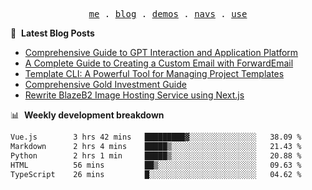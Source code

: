 <p align="center">
  <samp>
    <a href="https://ryanuo.cc">me</a> .
    <a href="https://ryanuo.cc/posts">blog</a> .
<!--     <a href="https://www.ryanuo.cc/projects">projects</a> . -->
    <a href="https://www.ryanuo.cc/demos">demos</a> .
    <a href="https://www.ryanuo.cc/navs">navs</a> .
    <a href="https://github.com/ryanuo/ryanuo/blob/master/use.md">use</a>
  </samp>
</p>

📕 &nbsp;**Latest Blog Posts**
<!-- BLOG-POST-LIST:START -->
- [Comprehensive Guide to GPT Interaction and Application Platform](https://ryanuo.cc/posts/gpt)
- [A Complete Guide to Creating a Custom Email with ForwardEmail](https://ryanuo.cc/posts/forwardemail)
- [Template CLI: A Powerful Tool for Managing Project Templates](https://ryanuo.cc/posts/tmpl-cli)
- [Comprehensive Gold Investment Guide](https://ryanuo.cc/posts/aug)
- [Rewrite BlazeB2 Image Hosting Service using Next.js](https://ryanuo.cc/posts/rewrite-blazeb2)
<!-- BLOG-POST-LIST:END -->

📊 &nbsp;**Weekly development breakdown**
<!--START_SECTION:waka-->

```txt
Vue.js        3 hrs 42 mins   █████████▓░░░░░░░░░░░░░░░   38.09 %
Markdown      2 hrs 4 mins    █████▒░░░░░░░░░░░░░░░░░░░   21.43 %
Python        2 hrs 1 min     █████▒░░░░░░░░░░░░░░░░░░░   20.88 %
HTML          56 mins         ██▒░░░░░░░░░░░░░░░░░░░░░░   09.63 %
TypeScript    26 mins         █░░░░░░░░░░░░░░░░░░░░░░░░   04.62 %
```

<!--END_SECTION:waka-->

<!-- <p align="right"><img src="https://views.whatilearened.today/views/github/Rr210/Rr210.svg?cache=remove"/></p>
 -->
